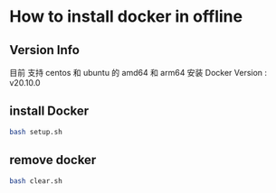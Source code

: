 # How to install docker in offline
## Version Info
目前 支持 centos 和 ubuntu 的 amd64 和 arm64
安装 Docker Version : v20.10.0
## install Docker
```bash
bash setup.sh
```
## remove docker
```bash
bash clear.sh
```
